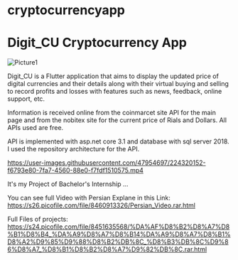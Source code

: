# cryptocurrencyapp
# Digit_CU Cryptocurrency App 

![Picture1](https://user-images.githubusercontent.com/47954697/224273569-c93b8385-02e2-4abe-9c1a-b2e714a8383b.png)

Digit_CU is a Flutter application that aims to display the updated price of digital currencies and their details along with their virtual buying and selling to record profits and losses with features such as news, feedback, online support, etc.

Information is received online from the coinmarcet site API for the main page and from the nobitex site for the current price of Rials and Dollars. All APIs used are free.

API is implemented with asp.net core 3.1 and database with sql server 2018. I used the repository architecture for the API.

https://user-images.githubusercontent.com/47954697/224320152-f6793e80-7fa7-4560-88e0-f7fdf1510575.mp4

It's my Project of Bachelor's Internship ...

You can see full Video with Persian Explane in this Link:
https://s26.picofile.com/file/8460913326/Persian_Video.rar.html

Full Files of projects:
https://s24.picofile.com/file/8451635568/%DA%AF%D8%B2%D8%A7%D8%B1%D8%B4_%DA%A9%D8%A7%D8%B14%DA%A9%D8%A7%D8%B1%D8%A2%D9%85%D9%88%D8%B2%DB%8C_%D8%B3%DB%8C%D9%86%D8%A7_%D8%B1%D8%B2%D8%A7%D9%82%DB%8C.rar.html
